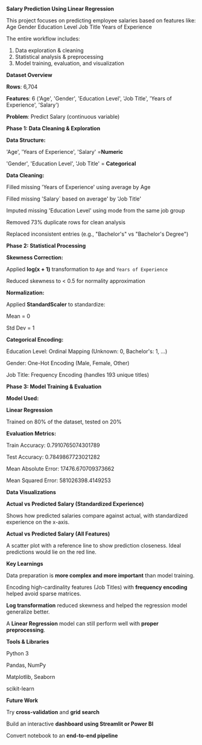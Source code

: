 **Salary Prediction Using Linear Regression**

This project focuses on predicting employee salaries based on features like:
Age
Gender
Education Level
Job Title
Years of Experience

The entire workflow includes:
1. Data exploration & cleaning
2. Statistical analysis & preprocessing
3. Model training, evaluation, and visualization



**Dataset Overview**

**Rows**: 6,704

**Features**: 6 ('Age', 'Gender', 'Education Level', 'Job Title', 'Years of Experience', 'Salary')

**Problem**: Predict Salary (continuous variable)


**Phase 1: Data Cleaning & Exploration**

**Data Structure:**

'Age', 'Years of Experience', 'Salary' =**Numeric**

'Gender', 'Education Level', 'Job Title' = **Categorical**

**Data Cleaning:**

Filled missing 'Years of Experience' using average by Age

Filled missing 'Salary` based on average' by 'Job Title'

Imputed missing 'Education Level' using mode from the same job group

Removed 73% duplicate rows for clean analysis

Replaced inconsistent entries (e.g., "Bachelor's" vs "Bachelor's Degree")



**Phase 2: Statistical Processing**

**Skewness Correction:**

Applied **log(x + 1)** transformation to `Age` and `Years of Experience`

Reduced skewness to < 0.5 for normality approximation

**Normalization:**

Applied **StandardScaler** to standardize:

Mean = 0

Std Dev = 1

**Categorical Encoding:**

Education Level: Ordinal Mapping (Unknown: 0, Bachelor's: 1, ...)

Gender: One-Hot Encoding (Male, Female, Other)

Job Title: Frequency Encoding (handles 193 unique titles)

**Phase 3: Model Training & Evaluation**

**Model Used:**

**Linear Regression**

Trained on 80% of the dataset, tested on 20%

**Evaluation Metrics:**

Train Accuracy: 0.7910765074301789

Test Accuracy: 0.7849867723021282


Mean Absolute Error: 17476.670709373662

Mean Squared Error: 581026398.4149253


**Data Visualizations**

**Actual vs Predicted Salary (Standardized Experience)**

Shows how predicted salaries compare against actual, with standardized experience on the x-axis.

**Actual vs Predicted Salary (All Features)**

A scatter plot with a reference line to show prediction closeness. Ideal predictions would lie on the red line.

**Key Learnings**

Data preparation is **more complex and more important** than model training.

Encoding high-cardinality features (Job Titles) with **frequency encoding** helped avoid sparse matrices.

**Log transformation** reduced skewness and helped the regression model generalize better.

A **Linear Regression** model can still perform well with **proper preprocessing**.

**Tools & Libraries**

Python 3

Pandas, NumPy

Matplotlib, Seaborn

scikit-learn

**Future Work**

Try **cross-validation** and **grid search**

Build an interactive **dashboard using Streamlit or Power BI**

Convert notebook to an **end-to-end pipeline**





